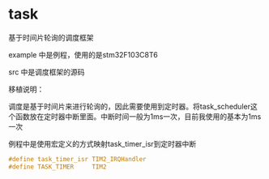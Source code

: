 # task
基于时间片轮询的调度框架

example 中是例程，使用的是stm32F103C8T6

src 中是调度框架的源码

移植说明：

调度是基于时间片来进行轮询的，因此需要使用到定时器。将task_scheduler这个函数放在定时器中断里面。中断时间一般为1ms一次，目前我使用的基本为1ms一次

例程中是使用宏定义的方式映射task_timer_isr到定时器中断

~~~c
#define task_timer_isr TIM2_IRQHandler
#define TASK_TIMER     TIM2
~~~

